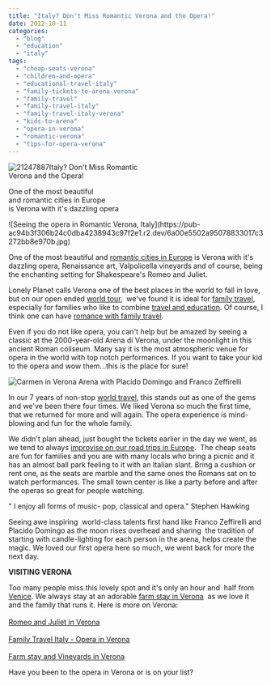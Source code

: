 ```yaml
---
title: "Italy? Don't Miss Romantic Verona and the Opera!"
date: 2012-10-11
categories: 
  - "blog"
  - "education"
  - "italy"
tags: 
  - "cheap-seats-verona"
  - "children-and-opera"
  - "educational-travel-italy"
  - "family-tickets-to-arena-verona"
  - "family-travel"
  - "family-travel-italy"
  - "family-travel-italy-verona"
  - "kids-to-arena"
  - "opera-in-verona"
  - "romantic-verona"
  - "tips-for-opera-verona"
---
```


![21247887](https://pub-ac94b3f306b24c0dba4238943c97f2e1.r2.dev/6a00e5502a95078833017d3ca145a0970c.jpg)Italy? Don't Miss Romantic  
Verona and the Opera!  
  
One of the most beautiful  
and romantic cities in Europe  
is Verona with it's dazzling opera

<!--more--> ![Seeing the opera in Romantic Verona, Italy](https://pub-ac94b3f306b24c0dba4238943c97f2e1.r2.dev/6a00e5502a95078833017c3272bb8e970b.jpg)  
  
One of the most beautiful and [romantic cities in Europe](http://soultravelers3new.local/2012/02/5-best-european-family-vacations.html "Best places in Europe") is Verona with it's dazzling opera, Renaissance art, Valpolicella vineyards and of course, being the enchanting setting for Shakespeare's Romeo and Juliet.  
  
Lonely Planet calls Verona one of the best places in the world to fall in love, but on our open ended [world tour](http://soultravelers3new.local/2012/01/amazing-family-world-tour.html "around the world open ended family trip"),  we've found it is ideal for [family travel](http://soultravelers3new.local/2009/04/how-to-travel-the-world-as-a-digital-nomad-family.html "extended family travel "), especially for families who like to combine [travel and education](http://soultravelers3new.local/2012/04/the-benefits-of-educational-travel-for-kids.html "travel and education"). Of course, I think one can have [romance with family travel](http://soultravelers3new.local/2010/10/celebrating-in-paris-eiffel-tower-family-travel-adventures-abroad-birthdays-weddings-and-anniversari.html "romance with family travel").  
  
Even if you do not like opera, you can't help but be amazed by seeing a classic at the 2000-year-old Arena di Verona, under the moonlight in this ancient Roman coliseum. Many say it is the most atmospheric venue for opera in the world with top notch performances. If you want to take your kid to the opera and wow them...this is the place for sure!  
  
![Carmen in Verona Arena with Placido Domingo and Franco Zeffirelli ](https://pub-ac94b3f306b24c0dba4238943c97f2e1.r2.dev/6a00e5502a95078833017ee416af57970d.jpg)  
  
In our 7 years of non-stop [world travel](http://soultravelers3new.local/2010/09/8-reasons-for-a-family-world-trip-international-vacations-holidays-abroad-longterm-travel-rtw.html "family world trip"), this stands out as one of the gems and we've been there four times. We liked Verona so much the first time, that we returned for more and will again. The opera experience is mind-blowing and fun for the whole family.  
  
We didn't plan ahead, just bought the tickets earlier in the day we went, as we tend to always [improvise on our road trips in Europe](http://soultravelers3new.local/2011/06/road-trip-europe-plan-then-improvise.html "improvise on road trip in Europe").  The cheap seats are fun for families and you are with many locals who bring a picnic and it has an almost ball park feeling to it with an Italian slant. Bring a cushion or rent one, as the seats are marble and the same ones the Romans sat on to watch performances. The small town center is like a party before and after the operas so great for people watching.  
  
" I enjoy all forms of music- pop, classical and opera." Stephen Hawking  
  
  
Seeing awe inspiring  world-class talents first hand like Franco Zeffirelli and Placido Domingo as the moon rises overhead and sharing  the tradition of starting with candle-lighting for each person in the arena, helps create the magic. We loved our first opera here so much, we went back for more the next day.  
  
**VISITING VERONA**  
  
Too many people miss this lovely spot and it's only an hour and  half from [Venice](http://soultravelers3new.local/2007/05/venezia.html "Venice travel"). We always stay at an adorable [farm stay in Verona](http://www.el-bacan.it/ "farm stay verona")  as we love it and the family that runs it. Here is more on Verona:  
[  
Romeo and Juliet in Verona  
](http://soultravelers3new.local/2008/02/romeo-juliet-in.html "Romeo and Juliet in Verona")  
[Family Travel Italy - Opera in Verona](http://soultravelers3new.local/2010/09/family-travel-italy-verona-opera-carmen-aida-domingo-zeffirelli-family-friendly-educational-travel.html "family travel Italy - opera verona")  
[  
Farm stay and Vineyards in Verona](http://soultravelers3new.local/2010/06/family-travel-italy-verona-farm-stay-agritourismo-romeo-juliet-arena-opera.html "Farm stay and vineyards in Verona Italy")  
  
Have you been to the opera in Verona or is on your list?
